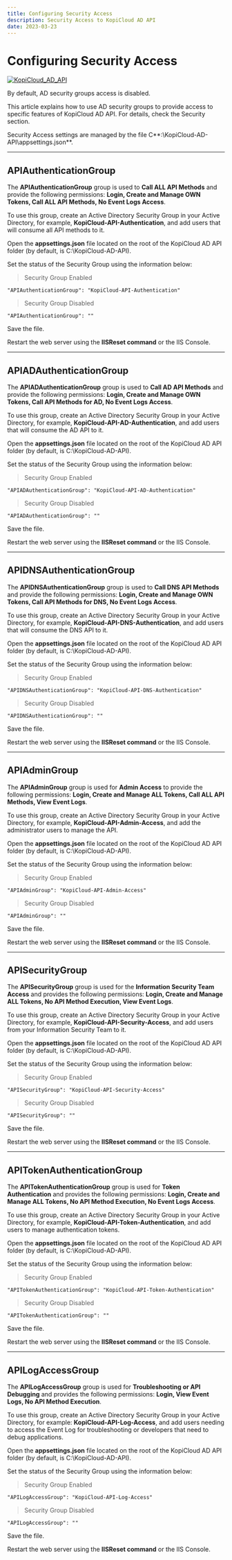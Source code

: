 ```yaml
---
title: Configuring Security Access
description: Security Access to KopiCloud AD API
date: 2023-03-23
---
```


# Configuring Security Access
[![KopiCloud_AD_API](https://img.shields.io/badge/kopiCloud_ad-v1.0+-blueviolet.svg)](https://adapi.kopicloud.com)

By default, AD security groups access is disabled.

This article explains how to use AD security groups to provide access to specific features of KopiCloud AD API. For details, check the Security section.

Security Access settings are managed by the file C**:\KopiCloud-AD-API\appsettings.json**.

----

## APIAuthenticationGroup

The **APIAuthenticationGroup** group is used to **Call ALL API Methods** and provide the following permissions: **Login, Create and Manage OWN Tokens, Call ALL API Methods, No Event Logs Access**.   

To use this group, create an Active Directory Security Group in your Active Directory, for example, **KopiCloud-API-Authentication**, and add users that will consume all API methods to it.

Open the **appsettings.json** file located on the root of the KopiCloud AD API folder (by default, is C:\KopiCloud-AD-API).

Set the status of the Security Group using the information below:

> Security Group Enabled

```
"APIAuthenticationGroup": "KopiCloud-API-Authentication"
```

> Security Group Disabled

```
"APIAuthenticationGroup": ""
```

Save the file.

Restart the web server using the **IISReset command** or the IIS Console.

----

## APIADAuthenticationGroup

The **APIADAuthenticationGroup** group is used to **Call AD API Methods** and provide the following permissions: **Login, Create and Manage OWN Tokens, Call API Methods for AD, No Event Logs Access**.   

To use this group, create an Active Directory Security Group in your Active Directory, for example, **KopiCloud-API-AD-Authentication**, and add users that will consume the AD API to it.

Open the **appsettings.json** file located on the root of the KopiCloud AD API folder (by default, is C:\KopiCloud-AD-API).

Set the status of the Security Group using the information below:

> Security Group Enabled

```
"APIADAuthenticationGroup": "KopiCloud-API-AD-Authentication"
```

> Security Group Disabled

```
"APIADAuthenticationGroup": ""
```

Save the file.

Restart the web server using the **IISReset command** or the IIS Console.

----

## APIDNSAuthenticationGroup

The **APIDNSAuthenticationGroup** group is used to **Call DNS API Methods** and provide the following permissions: **Login, Create and Manage OWN Tokens, Call API Methods for DNS, No Event Logs Access**.   

To use this group, create an Active Directory Security Group in your Active Directory, for example, **KopiCloud-API-DNS-Authentication**, and add users that will consume the DNS API to it.

Open the **appsettings.json** file located on the root of the KopiCloud AD API folder (by default, is C:\KopiCloud-AD-API).

Set the status of the Security Group using the information below:

> Security Group Enabled

```
"APIDNSAuthenticationGroup": "KopiCloud-API-DNS-Authentication"
```

> Security Group Disabled

```
"APIDNSAuthenticationGroup": ""
```

Save the file.

Restart the web server using the **IISReset command** or the IIS Console.

----

## APIAdminGroup

The **APIAdminGroup** group is used for **Admin Access** to provide the following permissions: **Login, Create and Manage ALL Tokens, Call ALL API Methods, View Event Logs**.   

To use this group, create an Active Directory Security Group in your Active Directory, for example, **KopiCloud-API-Admin-Access**, and add the administrator users to manage the API.

Open the **appsettings.json** file located on the root of the KopiCloud AD API folder (by default, is C:\KopiCloud-AD-API).

Set the status of the Security Group using the information below:

> Security Group Enabled

```
"APIAdminGroup": "KopiCloud-API-Admin-Access"
```

> Security Group Disabled

```
"APIAdminGroup": ""
```

Save the file.

Restart the web server using the **IISReset command** or the IIS Console.

----

## APISecurityGroup

The **APISecurityGroup** group is used for the **Information Security Team Access** and provides the following permissions: **Login, Create and Manage ALL Tokens, No API Method Execution, View Event Logs**.   

To use this group, create an Active Directory Security Group in your Active Directory, for example, **KopiCloud-API-Security-Access**, and add users from your Information Security Team to it.

Open the **appsettings.json** file located on the root of the KopiCloud AD API folder (by default, is C:\KopiCloud-AD-API).

Set the status of the Security Group using the information below:

> Security Group Enabled

```
"APISecurityGroup": "KopiCloud-API-Security-Access"
```

> Security Group Disabled

```
"APISecurityGroup": ""
```

Save the file.

Restart the web server using the **IISReset command** or the IIS Console.

---

## APITokenAuthenticationGroup

The **APITokenAuthenticationGroup** group is used for **Token Authentication** and provides the following permissions: **Login, Create and Manage ALL Tokens, No API Method Execution, No Event Logs Access**.   

To use this group, create an Active Directory Security Group in your Active Directory, for example, **KopiCloud-API-Token-Authentication**, and add users to manage authentication tokens.

Open the **appsettings.json** file located on the root of the KopiCloud AD API folder (by default, is C:\KopiCloud-AD-API).

Set the status of the Security Group using the information below:

> Security Group Enabled

```
"APITokenAuthenticationGroup": "KopiCloud-API-Token-Authentication"
```

> Security Group Disabled

```
"APITokenAuthenticationGroup": ""
```

Save the file.

Restart the web server using the **IISReset command** or the IIS Console.

---

## APILogAccessGroup

The **APILogAccessGroup** group is used for **Troubleshooting or API Debugging** and provides the following permissions: **Login, View Event Logs, No API Method Execution**. 

To use this group, create an Active Directory Security Group in your Active Directory, for example: **KopiCloud-API-Log-Access**,  and add users needing to access the Event Log for troubleshooting or developers that need to debug applications.

Open the **appsettings.json** file located on the root of the KopiCloud AD API folder (by default, is C:\KopiCloud-AD-API).

Set the status of the Security Group using the information below:

> Security Group Enabled

```
"APILogAccessGroup": "KopiCloud-API-Log-Access"
```

> Security Group Disabled

```
"APILogAccessGroup": ""
```

Save the file.

Restart the web server using the **IISReset command** or the IIS Console.

